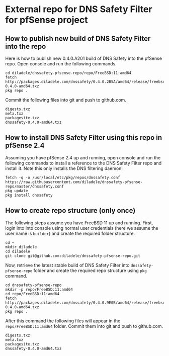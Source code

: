 # External repo for DNS Safety Filter for pfSense project

## How to publish new build of DNS Safety Filter into the repo

Here is how to publish new 0.4.0.A201 build of DNS Safety into the pfSense repo. Open console and run the following commands.

    cd diladele/dnssafety-pfsense-repo/repo/FreeBSD:11:amd64
    fetch http://packages.diladele.com/dnssafety/0.4.0.2B5A/amd64/release/freebsd11/dnssafety-0.4.0-amd64.txz
    pkg repo .

Commit the following files into git and push to github.com.

    digests.txz
    meta.txz
    packagesite.txz
    dnssafety-0.4.0-amd64.txz


## How to install DNS Safety Filter using this repo in pfSense 2.4

Assuming you have pfSense 2.4 up and running, open console and run the following commands to install a reference to the DNS Safety Filter repo and install it. Note this only installs the DNS filtering daemon!

    fetch -q -o /usr/local/etc/pkg/repos/dnssafety.conf https://raw.githubusercontent.com/diladele/dnssafety-pfsense-repo/master/dnssafety.conf
    pkg update
    pkg install dnssafety


## How to create repo structure (only once)

The following steps assume you have FreeBSD 11 up and running. First, login into into console using normal user credentials (here we assume the user name is `builder`) and create the required folder structure.

	cd ~
    mkdir diladele
    cd diladele
    git clone git@github.com:diladele/dnssafety-pfsense-repo.git    

Now, retrieve the latest stable build of DNS Safety Filter into `dnssafety-pfsense-repo` folder and create the required repo structure using `pkg` command.

    cd dnssafety-pfsense-repo
    mkdir -p repo/FreeBSD:11:amd64
    cd repo/FreeBSD:11:amd64
    fetch http://packages.diladele.com/dnssafety/0.4.0.9E0B/amd64/release/freebsd11/dnssafety-0.4.0-amd64.txz
	pkg repo .

After this command the following files will appear in the `repo/FreeBSD:11:amd64` folder. Commit them into git and push to github.com.

    digests.txz
    meta.txz
    packagesite.txz
    dnssafety-0.4.0-amd64.txz

